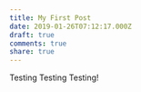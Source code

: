 ```yaml
---
title: My First Post
date: 2019-01-26T07:12:17.000Z
draft: true
comments: true
share: true
---
```


Testing Testing Testing!
